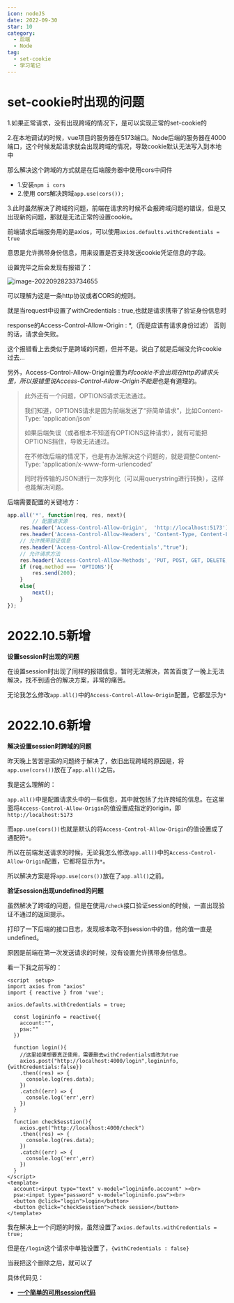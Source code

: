 ```yaml
---
icon: nodeJS
date: 2022-09-30
star: 10
category:
  - 后端
  - Node
tag:
  - set-cookie
  - 学习笔记
---
```


# set-cookie时出现的问题

1.如果正常请求，没有出现跨域的情况下，是可以实现正常的set-cookie的

2.在本地调试的时候，vue项目的服务器在5173端口。Node后端的服务器在4000端口，这个时候发起请求就会出现跨域的情况，导致cookie默认无法写入到本地中

  那么解决这个跨域的方式就是在后端服务器中使用cors中间件

- 1.安装`npm i cors`
- 2.使用 cors解决跨域`app.use(cors());`

3.此时虽然解决了跨域的问题，前端在请求的时候不会报跨域问题的错误，但是又出现新的问题，那就是无法正常的设置cookie。

  前端请求后端服务用的是axios，可以使用`axios.defaults.withCredentials = true`

  意思是允许携带身份信息，用来设置是否支持发送cookie凭证信息的字段。

  设置完毕之后会发现有报错了：

![image-20220928233734655](https://xingqiu-tuchuang-1256524210.cos.ap-shanghai.myqcloud.com/7374/image-20220928233734655.png)

  可以理解为这是一条http协议或者CORS的规则。

  就是当request中设置了withCredentials : true,也就是请求携带了验证身份信息时

  response的Access-Control-Allow-Origin : *,（而是应该有请求身份过滤）  否则的话，请求会失败。

  这个报错看上去类似于是跨域的问题，但并不是。说白了就是后端没允许cookie过去…

  另外，Access-Control-Allow-Origin设置为*时cookie不会出现在http的请求头里，所以报错里说Access-Control-Allow-Origin不能是*也是有道理的。



> 此外还有一个问题，OPTIONS请求无法通过。
>
> 我们知道，OPTIONS请求是因为前端发送了“非简单请求”，比如Content-Type: 'application/json'
>
> 如果后端失误（或者根本不知道有OPTIONS这种请求），就有可能把OPTIONS挡住，导致无法通过。
>
> 在不修改后端的情况下，也是有办法解决这个问题的，就是调整Content-Type: 'application/x-www-form-urlencoded'
>
> 同时将传输的JSON进行一次序列化（可以用querystring进行转换），这样也能解决问题。

  后端需要配置的关键地方：

```js
app.all('*', function(req, res, next){
		// 配置请求源
    res.header('Access-Control-Allow-Origin',  'http://localhost:5173');
    res.header('Access-Control-Allow-Headers', 'Content-Type, Content-Length, Authorization, Accept, X-Requested-With, ');
    // 允许携带验证信息
    res.header('Access-Control-Allow-Credentials',"true");
  	// 允许请求方法
    res.header('Access-Control-Allow-Methods', 'PUT, POST, GET, DELETE, OPTIONS');
    if (req.method === 'OPTIONS'){
        res.send(200);
    }
    else{
        next();
    }
});
```



# 2022.10.5新增

**设置session时出现的问题**

在设置session时出现了同样的报错信息，暂时无法解决，苦苦百度了一晚上无法解决，找不到适合的解决方案，非常的痛苦。

无论我怎么修改`app.all()`中的`Access-Control-Allow-Origin`配置，它都显示为`*`

# 2022.10.6新增

**解决设置session时跨域的问题**

昨天晚上苦苦思索的问题终于解决了，依旧出现跨域的原因是，将`app.use(cors())`放在了`app.all()`之后。

我是这么理解的：

`app.all()`中是配置请求头中的一些信息，其中就包括了允许跨域的信息。在这里面将`Access-Control-Allow-Origin`的值设置成指定的origin，即`http://localhost:5173`

而`app.use(cors())`也就是默认的将`Access-Control-Allow-Origin`的值设置成了通配符`*`。

所以在前端发送请求的时候，无论我怎么修改`app.all()`中的`Access-Control-Allow-Origin`配置，它都将显示为`*`。

所以解决方案是将`app.use(cors())`放在了`app.all()`之前。


**验证session出现undefined的问题**

虽然解决了跨域的问题，但是在使用`/check`接口验证session的时候，一直出现验证不通过的返回提示。

打印了一下后端的接口日志，发现根本取不到session中的值，他的值一直是undefined。

原因是前端在第一次发送请求的时候，没有设置允许携带身份信息。

看一下我之前写的：
```vue {13}
<script  setup>
import axios from "axios"
import { reactive } from 'vue';

axios.defaults.withCredentials = true;

  const logininfo = reactive({
    account:"",
    psw:""
  })

  function login(){
    //这里如果想要真正使用，需要删去withCredentials或改为true
    axios.post("http://localhost:4000/login",logininfo,{withCredentials:false})
    .then((res) => {
      console.log(res.data);
    })
    .catch((err) => {
      console.log('err',err)
    })
  }

  function checkSesstion(){
    axios.get("http://localhost:4000/check")
    .then((res) => {
      console.log(res.data);
    })
    .catch((err) => {
      console.log('err',err)
    })
  }
</script>
<template>
  account:<input type="text" v-model="logininfo.account" ><br>
  psw:<input type="password" v-model="logininfo.psw"><br>
  <button @click="login">login</button>
  <button @click="checkSesstion">check session</button>
</template>
```

我在解决上一个问题的时候，虽然设置了`axios.defaults.withCredentials = true;`

但是在`/login`这个请求中单独设置了，`{withCredentials : false}`

当我把这个删除之后，就可以了

具体代码见：
 - [**一个简单的可用session代码**](../../../demo/session-demo.md)



